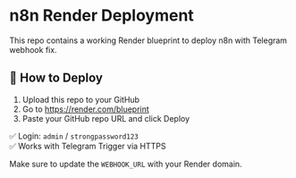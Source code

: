 # n8n Render Deployment

This repo contains a working Render blueprint to deploy n8n with Telegram webhook fix.

## 🚀 How to Deploy

1. Upload this repo to your GitHub
2. Go to https://render.com/blueprint
3. Paste your GitHub repo URL and click Deploy

✅ Login: `admin` / `strongpassword123`  
✅ Works with Telegram Trigger via HTTPS

Make sure to update the `WEBHOOK_URL` with your Render domain.
